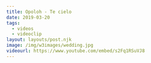```yaml
---
title: Opoloh - Te cielo
date: 2019-03-20
tags:
  - videos
  - videoclip
layout: layouts/post.njk
image: /img/w3images/wedding.jpg
videourl: https://www.youtube.com/embed/s2Fq1RSuVJ8
---
```


